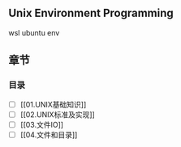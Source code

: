 ## Unix Environment Programming
wsl ubuntu env

## 章节

### 目录
- [ ] [[01.UNIX基础知识]]
- [ ] [[02.UNIX标准及实现]]
- [ ] [[03.文件IO]]
- [ ] [[04.文件和目录]]
